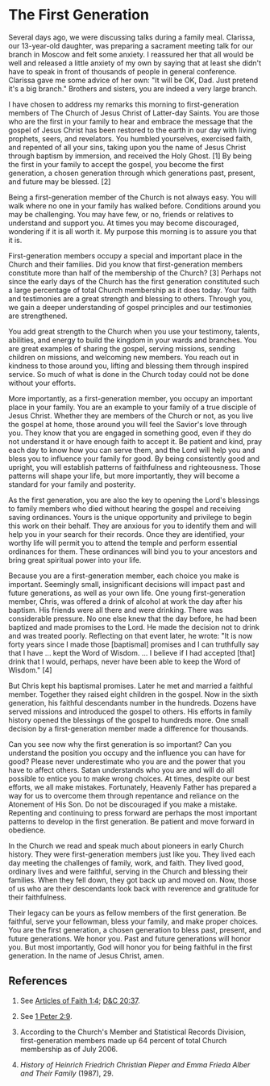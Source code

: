 # The First Generation

Several days ago, we were discussing talks during a family meal. Clarissa, our
13-year-old daughter, was preparing a sacrament meeting talk for our branch in
Moscow and felt some anxiety. I reassured her that all would be well and
released a little anxiety of my own by saying that at least she didn't have to
speak in front of thousands of people in general conference. Clarissa gave me
some advice of her own: "It will be OK, Dad. Just pretend it's a big branch."
Brothers and sisters, you are indeed a very large branch.

I have chosen to address my remarks this morning to first-generation members
of The Church of Jesus Christ of Latter-day Saints. You are those who are the
first in your family to hear and embrace the message that the gospel of Jesus
Christ has been restored to the earth in our day with living prophets, seers,
and revelators. You humbled yourselves, exercised faith, and repented of all
your sins, taking upon you the name of Jesus Christ through baptism by
immersion, and received the Holy Ghost. [1]  By being the first in your family
to accept the gospel, you become the first generation, a chosen generation
through which generations past, present, and future may be blessed. [2]

Being a first-generation member of the Church is not always easy. You will
walk where no one in your family has walked before. Conditions around you may
be challenging. You may have few, or no, friends or relatives to understand
and support you. At times you may become discouraged, wondering if it is all
worth it. My purpose this morning is to assure you that it is.

First-generation members occupy a special and important place in the Church
and their families. Did you know that first-generation members constitute more
than half of the membership of the Church? [3]  Perhaps not since the early
days of the Church has the first generation constituted such a large
percentage of total Church membership as it does today. Your faith and
testimonies are a great strength and blessing to others. Through you, we gain
a deeper understanding of gospel principles and our testimonies are
strengthened.

You add great strength to the Church when you use your testimony, talents,
abilities, and energy to build the kingdom in your wards and branches. You are
great examples of sharing the gospel, serving missions, sending children on
missions, and welcoming new members. You reach out in kindness to those around
you, lifting and blessing them through inspired service. So much of what is
done in the Church today could not be done without your efforts.

More importantly, as a first-generation member, you occupy an important place
in your family. You are an example to your family of a true disciple of Jesus
Christ. Whether they are members of the Church or not, as you live the gospel
at home, those around you will feel the Savior's love through you. They know
that you are engaged in something good, even if they do not understand it or
have enough faith to accept it. Be patient and kind, pray each day to know how
you can serve them, and the Lord will help you and bless you to influence your
family for good. By being consistently good and upright, you will establish
patterns of faithfulness and righteousness. Those patterns will shape your
life, but more importantly, they will become a standard for your family and
posterity.

As the first generation, you are also the key to opening the Lord's blessings
to family members who died without hearing the gospel and receiving saving
ordinances. Yours is the unique opportunity and privilege to begin this work
on their behalf. They are anxious for you to identify them and will help you
in your search for their records. Once they are identified, your worthy life
will permit you to attend the temple and perform essential ordinances for
them. These ordinances will bind you to your ancestors and bring great
spiritual power into your life.

Because you are a first-generation member, each choice you make is important.
Seemingly small, insignificant decisions will impact past and future
generations, as well as your own life. One young first-generation member,
Chris, was offered a drink of alcohol at work the day after his baptism. His
friends were all there and were drinking. There was considerable pressure. No
one else knew that the day before, he had been baptized and made promises to
the Lord. He made the decision not to drink and was treated poorly. Reflecting
on that event later, he wrote: "It is now forty years since I made those
[baptismal] promises and I can truthfully say that I have ... kept the Word of
Wisdom. ... I believe if I had accepted [that] drink that I would, perhaps,
never have been able to keep the Word of Wisdom." [4]

But Chris kept his baptismal promises. Later he met and married a faithful
member. Together they raised eight children in the gospel. Now in the sixth
generation, his faithful descendants number in the hundreds. Dozens have
served missions and introduced the gospel to others. His efforts in family
history opened the blessings of the gospel to hundreds more. One small
decision by a first-generation member made a difference for thousands.

Can you see now why the first generation is so important? Can you understand
the position you occupy and the influence you can have for good? Please never
underestimate who you are and the power that you have to affect others. Satan
understands who you are and will do all possible to entice you to make wrong
choices. At times, despite our best efforts, we all make mistakes.
Fortunately, Heavenly Father has prepared a way for us to overcome them
through repentance and reliance on the Atonement of His Son. Do not be
discouraged if you make a mistake. Repenting and continuing to press forward
are perhaps the most important patterns to develop in the first generation. Be
patient and move forward in obedience.

In the Church we read and speak much about pioneers in early Church history.
They were first-generation members just like you. They lived each day meeting
the challenges of family, work, and faith. They lived good, ordinary lives and
were faithful, serving in the Church and blessing their families. When they
fell down, they got back up and moved on. Now, those of us who are their
descendants look back with reverence and gratitude for their faithfulness.

Their legacy can be yours as fellow members of the first generation. Be
faithful, serve your fellowman, bless your family, and make proper choices.
You are the first generation, a chosen generation to bless past, present, and
future generations. We honor you. Past and future generations will honor you.
But most importantly, God will honor you for being faithful in the first
generation. In the name of Jesus Christ, amen.

## References

  1.  See [Articles of Faith 1:4](https://www.lds.org/scriptures/pgp/a-of-f/1.4?lang=eng#3); [D&amp;C 20:37](https://www.lds.org/scriptures/dc-testament/dc/20.37?lang=eng#36).

  2.  See [1 Peter 2:9](https://www.lds.org/scriptures/nt/1-pet/2.9?lang=eng#8).

  3.  According to the Church's Member and Statistical Records Division, first-generation members made up 64 percent of total Church membership as of July 2006.

  4.   _History of Heinrich Friedrich Christian Pieper and Emma Frieda Alber and Their Family_ (1987), 29.

